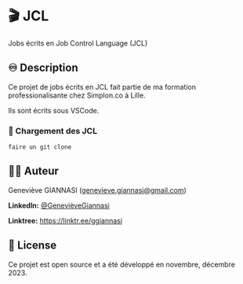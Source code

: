 # 🎬 JCL

Jobs écrits en Job Control Language (JCL)

## ♾️ Description

Ce projet de jobs écrits en JCL fait partie de ma formation professionalisante chez Simplon.co à Lille.

Ils sont écrits sous VSCode.

### 🚀 Chargement des JCL

```shell
faire un git clone
```

## 👩‍🚀 Auteur

Geneviève GIANNASI  (genevieve.giannasi@gmail.com)

**LinkedIn:** [@GenevièveGiannasi](www.linkedin.com/in/)

**Linktree:** https://linktr.ee/ggiannasi

## 📝 License

Ce projet est open source et a été développé en novembre, décembre 2023.
